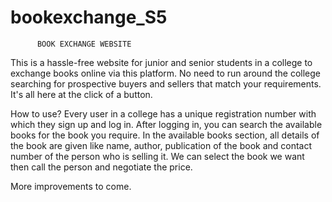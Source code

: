 # bookexchange_S5

          BOOK EXCHANGE WEBSITE
    
This is a hassle-free website for junior and senior students in a college to exchange books online via this platform. No need to run around the college searching for prospective buyers and sellers that match your requirements. It's all here at the click of a button.

How to use?
Every user in a college has a unique registration number with which they sign up and log in. After logging in, you can search the available books for the book you require.
In the available books section, all details of the book are given like name, author, publication of the book and contact number of the person who is selling it. We can select the book we want then call the person and negotiate the price. 

More improvements to come.
